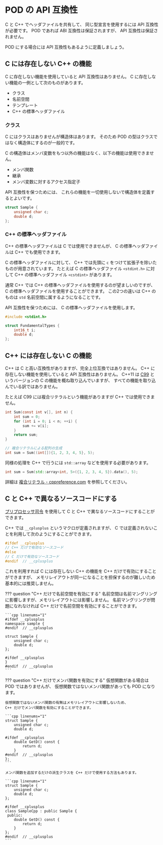 # POD の API 互換性

C と C++ でヘッダファイルを共有して、
同じ型宣言を使用するには API 互換性が必要です。
POD であれば ABI 互換性は保証されますが、 API 互換性は保証されません。

POD にする場合には API 互換性もあるように定義しましょう。

## C には存在しない C++ の機能

C に存在しない機能を使用していると API 互換性はありません。
C に存在しない機能の一例として次のものがあります。

- クラス
- 名前空間
- テンプレート
- C++ の標準ヘッダファイル

### クラス

C にはクラスはありませんが構造体はあります。
そのため POD の型はクラスではなく構造体にするのが一般的です。

C の構造体はメンバ変数をもつ以外の機能はなく、以下の機能は使用できません。

- メンバ関数
- 継承
- メンバ変数に対するアクセス指定子

API 互換性を保つためには、
これらの機能を一切使用しないで構造体を定義するとよいです。

```cpp
struct Sample {
    unsigned char c;
    double d;
};
```

### C++ の標準ヘッダファイル

C++ の標準ヘッダファイルは C では使用できませんが、
C の標準ヘッダファイルは C++ でも使用できます。

C の標準ヘッダファイルに対して、
C++ では先頭に `c` をつけて拡張子を除いたものが用意されています。
たとえば C の標準ヘッダファイル `<stdint.h>` に対して
C++ の標準ヘッダファイル `<cstdint>` があります。

通常 C++ では C++ の標準ヘッダファイルを使用するのが望ましいのですが、
C の標準ヘッダファイルを使用することができます。
この2つの違いは C++ のものは `std` 名前空間に属するようになることです。

API 互換性を保つためには、 C の標準ヘッダファイルを使用します。

```cpp
#include <stdint.h>

struct FundamentalTypes {
    int16_t i;
    double d;
};
```

## C++ には存在しない C の機能

C++ は C と高い互換性がありますが、完全上位互換ではありません。
C++ に存在しない機能を使用していると API 互換性はありません。
C++11 は [C99] というバージョンの C の機能を概ね取り込んでいますが、
すべての機能を取り込んでいる訳ではありません。

[C99]: https://ja.wikipedia.org/wiki/C99

たとえば C99 には複合リテラルという機能がありますが C++ では使用できません。

```c hl_lines="9 10"
int Sum(const int v[], int n) {
    int sum = 0;
    for (int i = 0; i < n; ++i) {
        sum += v[i];
    }
    return sum;
}

// 複合リテラルによる配列の生成
int sum = Sum((int[]){1, 2, 3, 4, 5}, 5);
```

同様の処理を C++ で行うには `std::array` などを使用する必要があります。

```cpp
int sum = Sum(std::array<int, 5>({1, 2, 3, 4, 5}).data(), 5);
```

詳細は
[複合リテラル - cppreference.com][cppreference_compound_literal]
を参照してください。

[cppreference_compound_literal]: https://ja.cppreference.com/w/c/language/compound_literal

## C と C++ で異なるソースコードにする

[プリプロセッサ司令] を使用して C と C++ で異なるソースコードにすることができます。

[プリプロセッサ司令]: appendix-preprocessor-directives.md

C++ では `__cplusplus` というマクロが定義されますが、
C では定義されないことを利用して次のようにすることができます。

```cpp
#ifdef __cplusplus
// C++ だけで有効なソースコード
#else
// C だけで有効なソースコード
#endif  // __cplusplus
```

これを利用すれば C には存在しない C++ の機能を C++ だけで有効にすることができますが、
メモリレイアウトが同一になることを担保するのが難しいため基本的には推奨しません。

??? question "C++ だけで名前空間を有効にする"
    名前空間は名前マングリングに影響しますが、メモリレイアウトには影響しません。
    名前マングリングが問題になれなければ C++ だけで名前空間を有効にすることができます。

    ```cpp linenums="1"
    #ifdef __cplusplus
    namespace sample {
    #endif  // __cplusplus

    struct Sample {
        unsigned char c;
        double d;
    };

    #ifdef __cplusplus
    }
    #endif  // __cplusplus
    ```

??? question "C++ だけでメンバ関数を有効にする"
    仮想関数がある場合は POD ではありませんが、
    仮想関数ではないメンバ関数があっても POD になります。

    仮想関数ではないメンバ関数の有無はメモリレイアウトに影響しないため、
    C++ だけでメンバ関数を有効にすることができます。

    ```cpp linenums="1"
    struct Sample {
        unsigned char c;
        double d;

    #ifdef __cplusplus
        double GetD() const {
            return d;
        }
    #endif  // __cplusplus
    };
    ```

    メンバ関数を追加するだけの派生クラスを C++ だけで使用する方法もあります。

    ```cpp linenums="1"
    struct Sample {
        unsigned char c;
        double d;
    };

    #ifdef __cplusplus
    class SampleCpp : public Sample {
     public:
        double GetD() const {
            return d;
        }
    };
    #endif  // __cplusplus
    ```
